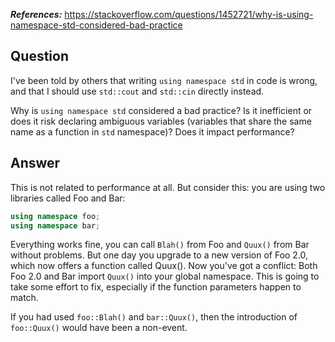 ***References:*** https://stackoverflow.com/questions/1452721/why-is-using-namespace-std-considered-bad-practice

## Question

I've been told by others that writing `using namespace std` in code is wrong, and that I should use `std::cout` and `std::cin` directly instead.

Why is `using namespace std` considered a bad practice? Is it inefficient or does it risk declaring ambiguous variables (variables that share the same name as a function in `std` namespace)? Does it impact performance?

## Answer

This is not related to performance at all. But consider this: you are using two libraries called Foo and Bar:

```c++
using namespace foo;
using namespace bar;
```

Everything works fine, you can call `Blah()` from Foo and `Quux()` from Bar without problems. But one day you upgrade to a new version of Foo 2.0, which now offers a function called Quux(). Now you've got a conflict: Both Foo 2.0 and Bar import `Quux()` into your global namespace. This is going to take some effort to fix, especially if the function parameters happen to match.

If you had used `foo::Blah()` and `bar::Quux()`, then the introduction of `foo::Quux()` would have been a non-event.
